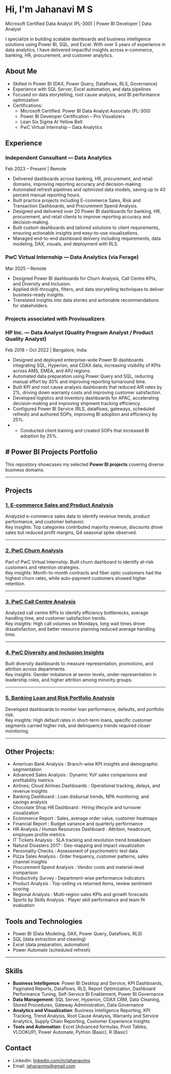 # Hi, I'm Jahanavi M S

Microsoft Certified Data Analyst (PL-300) | Power BI Developer | Data Analyst

I specialize in building scalable dashboards and business intelligence solutions using Power BI, SQL, and Excel. With over 5 years of experience in data analytics, I have delivered impactful insights across e-commerce, banking, HR, procurement, and customer analytics.

## About Me
- Skilled in Power BI (DAX, Power Query, Dataflows, RLS, Governance)
- Experience with SQL Server, Excel automation, and data pipelines
- Focused on data storytelling, root cause analysis, and BI performance optimization
- Certifications:  
  - Microsoft Certified: Power BI Data Analyst Associate (PL-300)  
  - Power BI Developer Certification – Pro Visualizers  
  - Lean Six Sigma AI Yellow Belt  
  - PwC Virtual Internship – Data Analytics  

## Experience
### Independent Consultant — Data Analytics  
Feb 2023 – Present | Remote  

- Delivered dashboards across banking, HR, procurement, and retail domains, improving reporting accuracy and decision-making.  
- Automated refresh pipelines and optimized data models, saving up to 40 percent manual reporting hours.  
- Built practice projects including E-commerce Sales, Risk and Transaction Dashboards, and Procurement Spend Analysis.
- Designed and delivered over 20 Power BI dashboards for banking, HR, procurement, and retail clients to improve reporting accuracy and decision-making.
-	Built custom dashboards and tailored solutions to client requirements, ensuring actionable insights and easy-to-use visualizations.
-	Managed end-to-end dashboard delivery including requirements, data modeling, DAX, visuals, and deployment with RLS.

### PwC Virtual Internship — Data Analytics (via Forage)  
Mar 2025 – Remote  

- Designed Power BI dashboards for Churn Analysis, Call Centre KPIs, and Diversity and Inclusion.  
- Applied drill-throughs, filters, and data storytelling techniques to deliver business-ready insights.
- Translated insights into data stories and actionable recommendations for stakeholders.

### Projects associated with Provisualizers

### HP Inc. — Data Analyst (Quality Program Analyst / Product Quality Analyst)  
Feb 2018 – Oct 2022 | Bangalore, India  

- Designed and deployed enterprise-wide Power BI dashboards integrating SQL, Hyperion, and CDAX data, increasing visibility of KPIs across AMS, EMEA, and APJ regions.  
- Automated data preparation using Power Query and SQL, reducing manual effort by 30% and improving reporting turnaround time.  
- Built KPI and root cause analysis dashboards that reduced AIR rates by 2%, driving down warranty costs and improving customer satisfaction.  
- Developed logistics and inventory dashboards for APAC, accelerating decision-making and improving shipment tracking efficiency.  
- Configured Power BI Service (RLS, dataflows, gateways, scheduled refresh) and authored SOPs, improving BI adoption and efficiency by 25%.
- -	Conducted client training and created SOPs that increased BI adoption by 25%.

## # Power BI Projects Portfolio

This repository showcases my selected **Power BI projects** covering diverse business domains.  

---

## Projects

### [1. E-commerce Sales and Product Analysis](./PowerBI_Projects/E-commerce%20%Sales%20%and%20%Product%20%Analysis)

Analyzed e-commerce sales data to identify revenue trends, product performance, and customer behavior.  
Key insights: Top categories contributed majority revenue, discounts drove sales but reduced profit margins, Q4 seasonal spike observed.  

---

### [2. PwC Churn Analysis](./PowerBI_Projects/PwC_Churn_Analysis/README.md)
Part of PwC Virtual Internship. Built churn dashboard to identify at-risk customers and retention strategies.  
Key insights: Month-to-month contracts and fiber optic customers had the highest churn rates, while auto-payment customers showed higher retention.  

---

### [3. PwC Call Centre Analysis](./PowerBI_Projects/PwC_Call_Centre%20_Analysis/README.md)
Analyzed call centre KPIs to identify efficiency bottlenecks, average handling time, and customer satisfaction trends.  
Key insights: High call volumes on Mondays, long wait times drove dissatisfaction, and better resource planning reduced average handling time.  

---

### [4. PwC Diversity and Inclusion Insights](./PowerBI_Projects/PwC_Diversity_Inclusion_Insights/README.md)
Built diversity dashboards to measure representation, promotions, and attrition across departments.  
Key insights: Gender imbalance at senior levels, under-representation in leadership roles, and higher attrition among minority groups.  

---

### [5. Banking Loan and Risk Portfolio Analysis](./PowerBI_Projects/Banking_Loan_Risk_Analysis/README.md)
Developed dashboards to monitor loan performance, defaults, and portfolio risk.  
Key insights: High default rates in short-term loans, specific customer segments carried higher risk, and delinquency trends required closer monitoring.  

---
## Other Projects:

- American Bank Analysis : Branch-wise KPI insights and demographic segmentation
- Advanced Sales Analysis : Dynamic YoY sales comparisons and profitability metrics
- Airlines; Cloud Airlines Dashboards : Operational tracking, delays, and revenue insights
- Banking Dashboard : Loan disbursal trends, NPA monitoring, and savings analysis
- Chocolate Shop HR Dashboard : Hiring lifecycle and turnover visualization
- Ecommerce Report : Sales, average order value, customer heatmaps
- Financial Report : Budget variance and quarterly performance
- HR Analysis / Human Resources Dashboard : Attrition, headcount, employee profile metrics
- IT Tickets Analysis : SLA tracking and resolution trend breakdown
- Natural Disasters 2017 : Geo-mapping and impact visualization
- Personality Checks : Assessment of psychometric test data
- Pizza Sales Analysis : Order frequency, customer patterns, sales channel insights
- Procurement Spend Analysis : Vendor costs and material-level comparison
- Productivity Survey : Department-wise performance indicators
- Product Analysis : Top-selling vs returned items, review sentiment scoring
- Regional Analysis : Multi-region sales KPIs and growth forecasts
- Sports by Skills Analysis : Player skill performance and team fit evaluation

## Tools and Technologies
- Power BI (Data Modeling, DAX, Power Query, Dataflows, RLS)  
- SQL (data extraction and cleaning)  
- Excel (data preparation, automation)  
- Power Automate (scheduled refresh)  

---

## Skills
- **Business Intelligence**: Power BI Desktop and Service, KPI Dashboards, Paginated Reports, Dataflows, RLS, Report Optimization, Dashboard Performance Tuning, Self-Service BI Enablement, Power BI Governance  
- **Data Management**: SQL Server, Hyperion, CDAX CRM, Data Cleaning, Stored Procedures, Gateway Administration, Data Governance  
- **Analytics and Visualization**: Business Intelligence Reporting, KPI Tracking, Trend Analysis, Root Cause Analysis, Warranty and Service Analytics, Supply Chain Reporting, Customer Experience Insights  
- **Tools and Automation**: Excel (Advanced formulas, Pivot Tables, VLOOKUP), Power Automate, Python (Basic), R (Basic)  

## Contact
- LinkedIn: [linkedin.com/in/jahanavims](https://www.linkedin.com/in/jahanavims)  
- Email: jahanavms@gmail.com  
